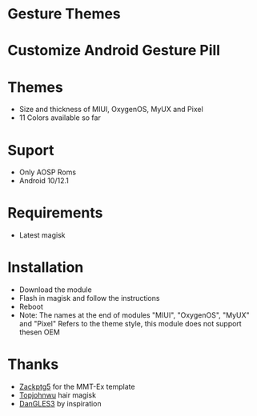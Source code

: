 #              Gesture Themes

# Customize Android Gesture Pill

# Themes
- Size and thickness of MIUI, OxygenOS, MyUX and Pixel
- 11 Colors available so far

# Suport 
- Only AOSP Roms 
- Android 10/12.1
 
# Requirements
- Latest magisk

# Installation
- Download the module 
- Flash in magisk and follow the instructions
- Reboot
- Note: The names at the end of modules "MIUI", "OxygenOS", "MyUX" and "Pixel" Refers to the theme style, this module does not support thesen OEM  

# Thanks
- [Zackptg5](https://github.com/Zackptg5) for the MMT-Ex template
- [Topjohnwu](https://github.com/topjohnwu) hair magisk
- [DanGLES3](https://github.com/DanGLES3) by inspiration
